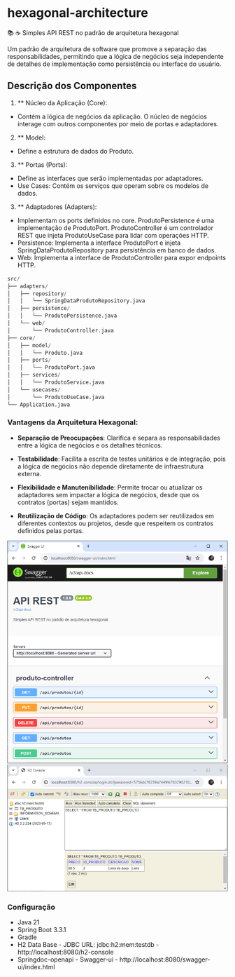 # hexagonal-architecture
📚 ☕️ Simples API REST no padrão de arquitetura hexagonal


Um padrão de arquitetura de software que promove a separação das responsabilidades, permitindo que a lógica de negócios seja independente de detalhes de implementação como persistência ou interface do usuário.

## Descrição dos Componentes

1. ** Núcleo da Aplicação (Core): </br>
- Contém a lógica de negócios da aplicação. O núcleo de negócios interage com outros componentes por meio de portas e adaptadores. </br>
2. ** Model: </br>
- Define a estrutura de dados do Produto. </br>
3. ** Portas (Ports):</br>
- Define as interfaces que serão implementadas por adaptadores. </br>
- Use Cases: Contém os serviços que operam sobre os modelos de dados. </br>
3. ** Adaptadores (Adapters): </br>
- Implementam os ports definidos no core. ProdutoPersistence é uma implementação de ProdutoPort. ProdutoController é um controlador REST que injeta ProdutoUseCase para lidar com operações HTTP. </br>
- Persistence: Implementa a interface ProdutoPort e injeta SpringDataProdutoRepository para persistência em banco de dados. </br>
- Web: Implementa a interface de ProdutoController para expor endpoints HTTP. </br>


```python
src/
├── adapters/
│   ├── repository/
│   │   └── SpringDataProdutoRepository.java
│   ├── persistence/
│   │   └── ProdutoPersistence.java
│   └── web/
│       └── ProdutoController.java
├── core/
│   ├── model/
│   │   └── Produto.java
│   ├── ports/
│   │   └── ProdutoPort.java
│   ├── services/
│   │   └── ProdutoService.java
│   └── usecases/
│       └── ProdutoUseCase.java
└── Application.java
```

### Vantagens da Arquitetura Hexagonal:

- **Separação de Preocupações**: Clarifica e separa as responsabilidades entre a lógica de negócios e os detalhes técnicos.
  
- **Testabilidade**: Facilita a escrita de testes unitários e de integração, pois a lógica de negócios não depende diretamente de infraestrutura externa.

- **Flexibilidade e Manutenibilidade**: Permite trocar ou atualizar os adaptadores sem impactar a lógica de negócios, desde que os contratos (portas) sejam mantidos.

- **Reutilização de Código**: Os adaptadores podem ser reutilizados em diferentes contextos ou projetos, desde que respeitem os contratos definidos pelas portas.


![alt tag](https://github.com/georgedssantos/hexagonal-architecture/blob/main/documentacao/tela-1.PNG)
![alt tag](https://github.com/georgedssantos/hexagonal-architecture/blob/main/documentacao/tela-2.PNG)

### Configuração
* Java 21
* Spring Boot 3.3.1
* Gradle
* H2 Data Base - JDBC URL: jdbc:h2:mem:testdb - http://localhost:8080/h2-console
* Springdoc-openapi - Swagger-ui - http://localhost:8080/swagger-ui/index.html

